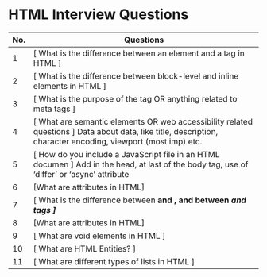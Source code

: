# HTML Interview Questions

<!-- START -->
| No. | Questions |
| --- | --------- |
| 1 | [ What is the difference between an element and a tag in HTML ] |
| 2 | [ What is the difference between block-level and inline elements in HTML ] |
| 3 | [ What is the purpose of the <meta> tag OR anything related to meta tags ] |
| 4 | [ What are semantic elements OR web accessibility related questions ] Data about data, like title, description, character encoding, viewport (most imp) etc. |
| 5 | [ How do you include a JavaScript file in an HTML documen ] Add in the head, at last of the body tag, use of ‘differ’ or ‘async’ attribute |
| 6 | [What are attributes in HTML]   |
| 7 | [ What is the difference between <b> and <strong>, and between <i> and <em> tags ] |
| 8 | [What are attributes in HTML] |
| 9 | [ What are void elements in HTML ] |
| 10 | [ What are HTML Entities? ] |
| 11 | [ What are different types of lists in HTML ] |